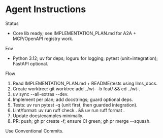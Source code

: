 Agent Instructions
==================

Status
- Core lib ready; see IMPLEMENTATION_PLAN.md for A2A + MCP/OpenAPI registry work.

Env
- Python 3.12; uv for deps; loguru for logging; pytest (unit+integration); FastAPI optional.

Flow
1) Read IMPLEMENTATION_PLAN.md + README/tests using llms_docs.
2) Create worktree: git worktree add ../wt-<slug> -b feat/<slug> && cd ../wt-<slug>.
3) uv sync --all-extras --dev.
4) Implement per plan; add docstrings; guard optional deps.
5) Tests: uv run pytest -q (unit first, then guarded integration).
6) Lint/format: uv run ruff check . && uv run ruff format .
7) Update docs/examples minimally.
8) PR: push; gh pr create -f; ensure CI green; gh pr merge --squash.

Use Conventional Commits.
